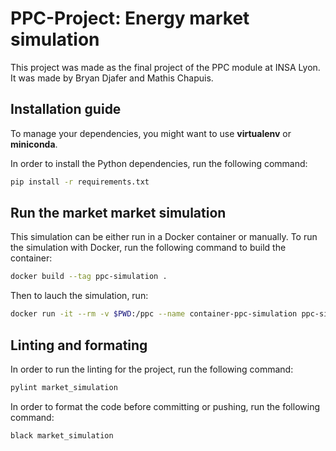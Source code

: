 # PPC-Project: Energy market simulation

This project was made as the final project of the PPC module at INSA Lyon. It was made by Bryan Djafer and Mathis Chapuis.

## Installation guide

To manage your dependencies, you might want to use **virtualenv** or **miniconda**.

In order to install the Python dependencies, run the following command:

```bash
pip install -r requirements.txt
```

## Run the market market simulation

This simulation can be either run in a Docker container or manually. To run the simulation with Docker, run the following command to build the container:

```bash
docker build --tag ppc-simulation .
```

Then to lauch the simulation, run:

```bash
docker run -it --rm -v $PWD:/ppc --name container-ppc-simulation ppc-simulation
```

## Linting and formating

In order to run the linting for the project, run the following command:

```bash
pylint market_simulation
```

In order to format the code before committing or pushing, run the following command:

```bash
black market_simulation
```

